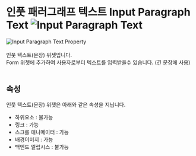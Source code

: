 # 인풋 패러그래프 텍스트 Input Paragraph Text ![Input Paragraph Text](/img/widget/PGTextView.png)<br />
![Input Paragraph Text Property](/img/property-textarea.png)<br /><br />
인풋 텍스트(문장) 위젯입니다.<br />
Form 위젯에 추가하여 사용자로부터 텍스트를 입력받을수 있습니다. (긴 문장에 사용)<br /><br />


## 속성
인풋 텍스트(문장) 위젯은 아래와 같은 속성을 지닙니다.

* 하위요소 : 불가능
* 링크 : 가능
* 스크롤 애니메이터 : 가능
* 배경이미지 : 가능
* 백엔드 엘립시스 : 불가능
<br />


